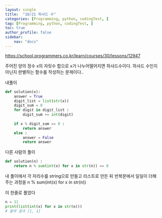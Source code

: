 ```yaml
---
layout: single
title:  "10/21 하샤드 수"
categories: [Programming, python, codingTest, ]
tag: [Programming, python, codingTest, ]
toc: true
author_profile: false
sidebar:
    nav: "docs"
---
```


https://school.programmers.co.kr/learn/courses/30/lessons/12947

주어진  양의 정수 x의 자릿수 합으로 x가 나누어떨어지면 하샤드수이다. 하샤드 수인지 아닌지 판별하는 함수를 작성하는 문제이다..

내풀이

```python
def solution(x):
    answer = True
    digit_list = list(str(x))
    digit_sum = 0
    for digit in digit_list :
        digit_sum += int(digit)
    
    if x % digit_sum == 0 :
        return answer
    else :
        answer = False
        return answer
```



다른 사람의 풀이

```python
def solution(n) :
    return n % sum(int(x) for x in str(n)) == 0
```

내 풀이에서 각 자리수를 string으로 만들고 리스트로 만든 뒤 반복문에서 일일이 더해주는 과정을 n % sum(int(x) for x in str(n)) 

이 한줄로 풀었다



```python
n = 11
print(list(int(x) for x in str(n)))
# 출력 결과 [1, 1]	
```

